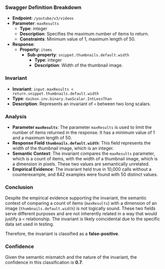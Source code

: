 ### Swagger Definition Breakdown

- **Endpoint**: `/youtube/v3/videos`
- **Parameter**: `maxResults`
  - **Type**: integer
  - **Description**: Specifies the maximum number of items to return.
  - **Constraints**: Minimum value of 1, maximum length of 50.
- **Response**:
  - **Property**: `items`
    - **Sub-property**: `snippet.thumbnails.default.width`
      - **Type**: integer
      - **Description**: Width of the thumbnail image.

### Invariant

- **Invariant**: `input.maxResults < return.snippet.thumbnails.default.width`
- **Type**: `daikon.inv.binary.twoScalar.IntLessThan`
- **Description**: Represents an invariant of `<` between two long scalars.

### Analysis

- **Parameter `maxResults`**: The parameter `maxResults` is used to limit the number of items returned in the response. It has a minimum value of 1 and a maximum length of 50.
- **Response Field `thumbnails.default.width`**: This field represents the width of the thumbnail image, which is an integer.
- **Semantic Context**: The invariant compares the `maxResults` parameter, which is a count of items, with the width of a thumbnail image, which is a dimension in pixels. These two values are semantically unrelated.
- **Empirical Evidence**: The invariant held true in 10,000 calls without a counterexample, and 842 examples were found with 50 distinct values.

### Conclusion

Despite the empirical evidence supporting the invariant, the semantic context of comparing a count of items (`maxResults`) with a dimension of an image (`thumbnails.default.width`) is not logically sound. These two fields serve different purposes and are not inherently related in a way that would justify a `<` relationship. The invariant is likely coincidental due to the specific data set used in testing.

Therefore, the invariant is classified as a **false-positive**.

### Confidence

Given the semantic mismatch and the nature of the invariant, the confidence in this classification is **0.7**.
